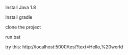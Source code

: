 Install Java 1.8

Install gradle

clone the project

run.bat

try this:
http://localhost:5000/test?text=Hello,%20world
